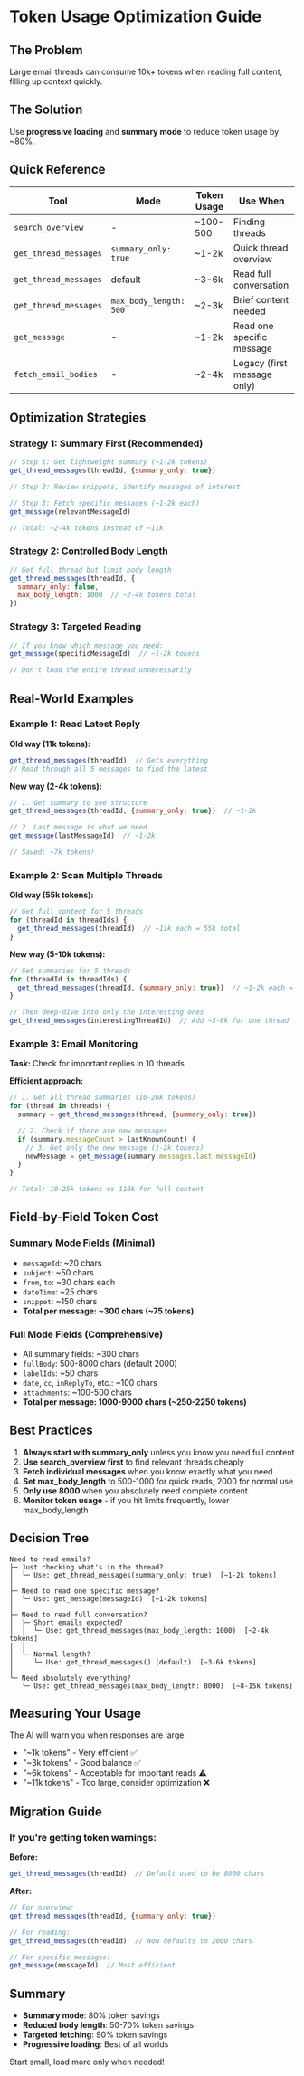 # Token Usage Optimization Guide

## The Problem

Large email threads can consume 10k+ tokens when reading full content, filling up context quickly.

## The Solution

Use **progressive loading** and **summary mode** to reduce token usage by ~80%.

## Quick Reference

| Tool | Mode | Token Usage | Use When |
|------|------|-------------|----------|
| `search_overview` | - | ~100-500 | Finding threads |
| `get_thread_messages` | `summary_only: true` | ~1-2k | Quick thread overview |
| `get_thread_messages` | default | ~3-6k | Read full conversation |
| `get_thread_messages` | `max_body_length: 500` | ~2-3k | Brief content needed |
| `get_message` | - | ~1-2k | Read one specific message |
| `fetch_email_bodies` | - | ~2-4k | Legacy (first message only) |

## Optimization Strategies

### Strategy 1: Summary First (Recommended)

```javascript
// Step 1: Get lightweight summary (~1-2k tokens)
get_thread_messages(threadId, {summary_only: true})

// Step 2: Review snippets, identify messages of interest

// Step 3: Fetch specific messages (~1-2k each)
get_message(relevantMessageId)

// Total: ~2-4k tokens instead of ~11k
```

### Strategy 2: Controlled Body Length

```javascript
// Get full thread but limit body length
get_thread_messages(threadId, {
  summary_only: false,
  max_body_length: 1000  // ~2-4k tokens total
})
```

### Strategy 3: Targeted Reading

```javascript
// If you know which message you need:
get_message(specificMessageId)  // ~1-2k tokens

// Don't load the entire thread unnecessarily
```

## Real-World Examples

### Example 1: Read Latest Reply

**Old way (11k tokens):**
```javascript
get_thread_messages(threadId)  // Gets everything
// Read through all 5 messages to find the latest
```

**New way (2-4k tokens):**
```javascript
// 1. Get summary to see structure
get_thread_messages(threadId, {summary_only: true})  // ~1-2k

// 2. Last message is what we need
get_message(lastMessageId)  // ~1-2k

// Saved: ~7k tokens!
```

### Example 2: Scan Multiple Threads

**Old way (55k tokens):**
```javascript
// Get full content for 5 threads
for (threadId in threadIds) {
  get_thread_messages(threadId)  // ~11k each = 55k total
}
```

**New way (5-10k tokens):**
```javascript
// Get summaries for 5 threads
for (threadId in threadIds) {
  get_thread_messages(threadId, {summary_only: true})  // ~1-2k each = 5-10k total
}

// Then deep-dive into only the interesting ones
get_thread_messages(interestingThreadId)  // Add ~3-6k for one thread
```

### Example 3: Email Monitoring

**Task:** Check for important replies in 10 threads

**Efficient approach:**
```javascript
// 1. Get all thread summaries (10-20k tokens)
for (thread in threads) {
  summary = get_thread_messages(thread, {summary_only: true})

  // 2. Check if there are new messages
  if (summary.messageCount > lastKnownCount) {
    // 3. Get only the new message (1-2k tokens)
    newMessage = get_message(summary.messages.last.messageId)
  }
}

// Total: 10-25k tokens vs 110k for full content
```

## Field-by-Field Token Cost

### Summary Mode Fields (Minimal)
- `messageId`: ~20 chars
- `subject`: ~50 chars
- `from`, `to`: ~30 chars each
- `dateTime`: ~25 chars
- `snippet`: ~150 chars
- **Total per message: ~300 chars (~75 tokens)**

### Full Mode Fields (Comprehensive)
- All summary fields: ~300 chars
- `fullBody`: 500-8000 chars (default 2000)
- `labelIds`: ~50 chars
- `date`, `cc`, `inReplyTo`, etc.: ~100 chars
- `attachments`: ~100-500 chars
- **Total per message: 1000-9000 chars (~250-2250 tokens)**

## Best Practices

1. **Always start with summary_only** unless you know you need full content
2. **Use search_overview first** to find relevant threads cheaply
3. **Fetch individual messages** when you know exactly what you need
4. **Set max_body_length** to 500-1000 for quick reads, 2000 for normal use
5. **Only use 8000** when you absolutely need complete content
6. **Monitor token usage** - if you hit limits frequently, lower max_body_length

## Decision Tree

```
Need to read emails?
├─ Just checking what's in the thread?
│  └─ Use: get_thread_messages(summary_only: true)  [~1-2k tokens]
│
├─ Need to read one specific message?
│  └─ Use: get_message(messageId)  [~1-2k tokens]
│
├─ Need to read full conversation?
│  ├─ Short emails expected?
│  │  └─ Use: get_thread_messages(max_body_length: 1000)  [~2-4k tokens]
│  │
│  └─ Normal length?
│     └─ Use: get_thread_messages() (default)  [~3-6k tokens]
│
└─ Need absolutely everything?
   └─ Use: get_thread_messages(max_body_length: 8000)  [~8-15k tokens]
```

## Measuring Your Usage

The AI will warn you when responses are large:
- "~1k tokens" - Very efficient ✅
- "~3k tokens" - Good balance ✅
- "~6k tokens" - Acceptable for important reads ⚠️
- "~11k tokens" - Too large, consider optimization ❌

## Migration Guide

### If you're getting token warnings:

**Before:**
```javascript
get_thread_messages(threadId)  // Default used to be 8000 chars
```

**After:**
```javascript
// For overview:
get_thread_messages(threadId, {summary_only: true})

// For reading:
get_thread_messages(threadId)  // Now defaults to 2000 chars

// For specific messages:
get_message(messageId)  // Most efficient
```

## Summary

- **Summary mode**: 80% token savings
- **Reduced body length**: 50-70% token savings
- **Targeted fetching**: 90% token savings
- **Progressive loading**: Best of all worlds

Start small, load more only when needed!
